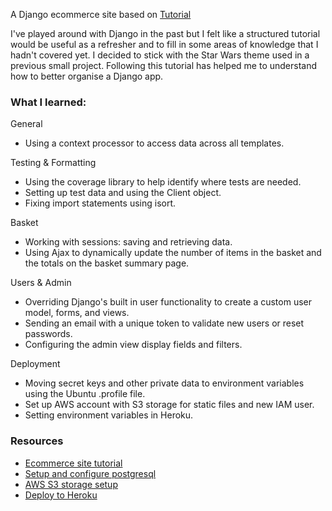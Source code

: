 A Django ecommerce site based on [Tutorial](https://www.youtube.com/watch?v=UqSJCVePEWU&t=1500s)

I've played around with Django in the past but I felt like a structured tutorial would be useful as a refresher and to fill in some areas of knowledge that I hadn't covered yet. I decided to stick with the Star Wars theme used in a previous small project. Following this tutorial has helped me to understand how to better organise a Django app.


### What I learned:

General
* Using a context processor to access data across all templates.

Testing & Formatting
* Using the coverage library to help identify where tests are needed.
* Setting up test data and using the Client object.
* Fixing import statements using isort.

Basket
* Working with sessions: saving and retrieving data.
* Using Ajax to dynamically update the number of items in the basket and the totals on the basket summary page.

Users & Admin
* Overriding Django's built in user functionality to create a custom user model, forms, and views.
* Sending an email with a unique token to validate new users or reset passwords.
* Configuring the admin view display fields and filters.

Deployment
* Moving secret keys and other private data to environment variables using the Ubuntu .profile file.
* Set up AWS account with S3 storage for static files and new IAM user.
* Setting environment variables in Heroku.

### Resources
* [Ecommerce site tutorial](https://www.youtube.com/watch?v=UqSJCVePEWU&t=1500s)
* [Setup and configure postgresql](https://www.digitalocean.com/community/tutorials/how-to-install-and-use-postgresql-on-ubuntu-18-04)
* [AWS S3 storage setup](https://youtu.be/kt3ZtW9MXhw)
* [Deploy to Heroku](https://youtu.be/6DI_7Zja8Zc)